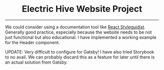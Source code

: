 <h1 align="center">
  Electric Hive Website Project
</h1>

---

We could consider using a documentation tool like [React Styleguidist](https://github.com/styleguidist/react-styleguidist). Generally good practice, especially because the website needs to be not just functional but also educational. I have implemented a working example for the Header component.

UPDATE: Very difficult to configure for Gatsby! I have also tried Storybook to no avail. We can probably discard this as a feature for later until there is an actual solution from Gatsby.